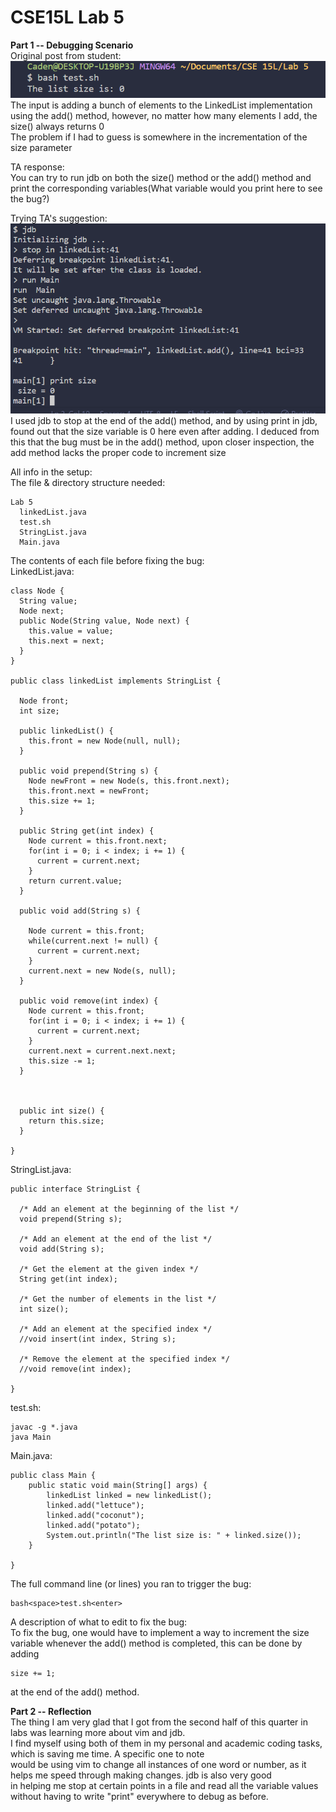 # CSE15L Lab 5

**Part 1 -- Debugging Scenario** <br>
Original post from student: <br>
![Image](Original_Post.png) <br>
The input is adding a bunch of elements to the LinkedList implementation using the add() method, however, no matter how many elements I add, the size() always returns 0 <br>
The problem if I had to guess is somewhere in the incrementation of the size parameter <br>

TA response: <br>
You can try to run jdb on both the size() method or the add() method and print the corresponding variables(What variable would you print here to see the bug?) <br>

Trying TA's suggestion: <br>
![Image](Trying_Suggestion.png) <br>
I used jdb to stop at the end of the add() method, and by using print in jdb, found out that the size variable is 0 here even after adding. I deduced from this that the bug must be in the add() method, upon closer inspection, the add method lacks the proper code to increment size <br>

All info in the setup: <br>
The file & directory structure needed: <br>
```
Lab 5
  linkedList.java
  test.sh
  StringList.java
  Main.java
```

The contents of each file before fixing the bug: <br>
LinkedList.java: <br>
```
class Node {
  String value;
  Node next;
  public Node(String value, Node next) {
    this.value = value;
    this.next = next;
  }
}

public class linkedList implements StringList {

  Node front;
  int size;

  public linkedList() {
    this.front = new Node(null, null);
  }

  public void prepend(String s) {
    Node newFront = new Node(s, this.front.next);
    this.front.next = newFront;
    this.size += 1;
  }

  public String get(int index) {
    Node current = this.front.next;
    for(int i = 0; i < index; i += 1) {
      current = current.next;
    }
    return current.value;
  }

  public void add(String s) {
    
    Node current = this.front;
    while(current.next != null) {
      current = current.next;
    }
    current.next = new Node(s, null);
  }

  public void remove(int index) {
    Node current = this.front;
    for(int i = 0; i < index; i += 1) {
      current = current.next;
    }
    current.next = current.next.next;
	this.size -= 1;
  }



  public int size() {
    return this.size;
  }

}
```
StringList.java: <br>
```
public interface StringList {

  /* Add an element at the beginning of the list */
  void prepend(String s);

  /* Add an element at the end of the list */
  void add(String s);

  /* Get the element at the given index */
  String get(int index);

  /* Get the number of elements in the list */
  int size();

  /* Add an element at the specified index */
  //void insert(int index, String s);

  /* Remove the element at the specified index */
  //void remove(int index);

}
```
test.sh: <br>
```
javac -g *.java
java Main
```
Main.java: <br>
```
public class Main {
    public static void main(String[] args) {
        linkedList linked = new linkedList();
        linked.add("lettuce");
        linked.add("coconut");
        linked.add("potato");
        System.out.println("The list size is: " + linked.size());
    }

}

```

The full command line (or lines) you ran to trigger the bug: <br>
```
bash<space>test.sh<enter>
```

A description of what to edit to fix the bug: <br>
To fix the bug, one would have to implement a way to increment the size variable whenever the add() method is completed, this can be done by adding
```
size += 1;
```
at the end of the add() method.

**Part 2 -- Reflection** <br>
The thing I am very glad that I got from the second half of this quarter in labs was learning more about vim and jdb. <br>
I find myself using both of them in my personal and academic coding tasks, which is saving me time. A specific one to note <br>
would be using vim to change all instances of one word or number, as it helps me speed through making changes. jdb is also very good <br>
in helping me stop at certain points in a file and read all the variable values without having to write "print" everywhere to debug as before. <br>

